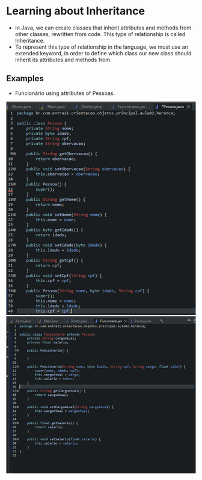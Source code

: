 # Learning about Inheritance

- In Java, we can create classes that inherit attributes and methods from other classes, rewritten from code. This type of relationship is called Inheritance.
- To represent this type of relationship in the language, we must use an extended keyword, in order to define which class our new class should inherit its attributes and methods from.

## Examples 

- Funcionário using attributes of Pessoas.

![Example Main](./img/example_01.png)
![Example Main](./img/example_02.png)